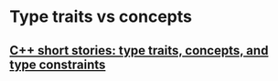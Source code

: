 # Type traits vs concepts



## [C++ short stories: type traits, concepts, and type constraints](https://www.jakubkonka.com/2017/09/02/type-traits-cpp.html)

